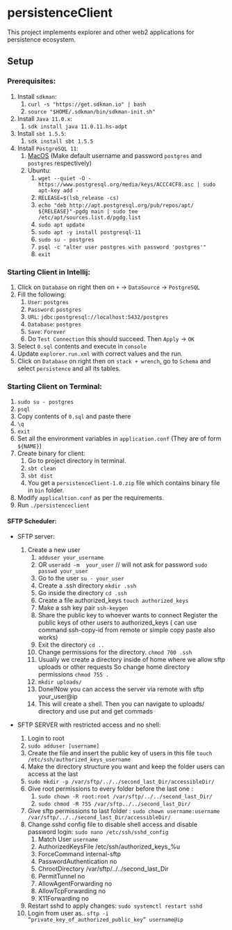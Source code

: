 # persistenceClient

This project implements explorer and other web2 applications for persistence ecosystem.

## Setup

### Prerequisites:

1. Install `sdkman`:
   1. `curl -s "https://get.sdkman.io" | bash`
   2. `source "$HOME/.sdkman/bin/sdkman-init.sh"`
2. Install `Java 11.0.x`:
   1. `sdk install java 11.0.11.hs-adpt`
3. Install `sbt 1.5.5`:
   1. `sdk install sbt 1.5.5`
4. Install `PostgreSQL 11`:
   1. [MacOS](https://postgresapp.com) (Make default username and password `postgres` and `postgres` respectively)
   2. Ubuntu:
      1. `wget --quiet -O - https://www.postgresql.org/media/keys/ACCC4CF8.asc | sudo apt-key add -`
      2. `RELEASE=$(lsb_release -cs)`
      3. `echo "deb http://apt.postgresql.org/pub/repos/apt/ ${RELEASE}"-pgdg main | sudo tee  /etc/apt/sources.list.d/pgdg.list`
      4. `sudo apt update`
      5. `sudo apt -y install postgresql-11`
      6. `sudo su - postgres`
      7. `psql -c "alter user postgres with password 'postgres'"`
      8. `exit`

### Starting Client in Intellij:
1. Click on `Database` on right then on `+` -> `DataSource` -> `PostgreSQL`
2. Fill the following:
   1. `User`: `postgres`
   2. `Password`: `postgres`
   3. `URL`: `jdbc:postgresql://localhost:5432/postgres`
   4. `Database`: `postgres`
   5. `Save`: `Forever`
   6. Do `Test Connection` this should succeed. Then `Apply` -> `OK`
3. Select `0.sql` contents and execute in `console`
4. Update `explorer.run.xml` with correct values and the run.
5. Click on `Database` on right then on `stack + wrench`, go to `Schema` and select `persistence` and all its tables.

### Starting Client on Terminal:
1. `sudo su - postgres`
2. `psql`
3. Copy contents of `0.sql` and paste there
4. `\q`
5. `exit`
6. Set all the environment variables in `application.conf` (They are of form `${NAME}`)
7. Create binary for client:
   1. Go to project directory in terminal.
   2. `sbt clean`
   3. `sbt dist`
   4. You get a `persistenceClient-1.0.zip` file which contains binary file in `bin` folder.
8. Modify `applicaltion.conf` as per the requirements.
9. Run `./persistenceclient`

#### SFTP Scheduler:

* SFTP server:
   1. Create a new user
      1. `adduser your_username`
      2. OR `useradd -m  your_user` // will not ask for password
         `sudo passwd your_user`
      3. Go to the user
         `su - your_user`
      4. Create a .ssh directory
         `mkdir .ssh`
      5. Go inside the directory
         `cd .ssh`
      6. Create a file authorized_keys
         `touch authorized_keys`
      7. Make a ssh key pair
        `ssh-keygen`
      8. Share the public key to whoever wants to connect
         Register the public keys of other users to authorized_keys ( can use command ssh-copy-id from remote or simple copy paste also works)
      9. Exit the directory
         `cd ..`
      10. Change permissions for the directory.
          `chmod 700 .ssh`
      11. Usually we create a directory inside of home where we allow sftp uploads or other requests
          So change home directory permissions
          `chmod 755 .`
      12. `mkdir uploads/`
      13. Done!Now you can access the server via remote with
          sftp your_user@ip
      14. This will create a shell. Then you can navigate to uploads/ directory and use put and get commads

* SFTP SERVER with restricted access and no shell:
  1. Login to root
  2. `sudo adduser [username]`
  3. Create the file and insert the public key of users in this file
     `touch /etc/ssh/authorized_keys_username`
  4. Make the directory structure you want and keep the folder users can access at the last
  5. `sudo mkdir -p /var/sftp/../../second_last_Dir/accessibleDir/`
  6. Give root permissions to every folder before the last one :
     1. `sudo chown -R root:root /var/sftp/../../second_last_Dir/`
     2. `sudo chmod -R 755 /var/sftp../../second_last_Dir/`
  7. Give sftp permissions to last folder :
     `sudo chown username:username /var/sftp/../../second_last_Dir/accessibleDir/`
  8. Change sshd config file to disable shell access and disable password login:
     `sudo nano /etc/ssh/sshd_config`
     1. Match User `username`
     2. AuthorizedKeysFile  /etc/ssh/authorized_keys_%u
     3. ForceCommand internal-sftp
     4. PasswordAuthentication no
     5. ChrootDirectory /var/sftp/../../second_last_Dir
     6. PermitTunnel no
     7. AllowAgentForwarding no
     8. AllowTcpForwarding no
     9. X11Forwarding no
  9. Restart sshd to apply changes: `sudo systemctl restart sshd`
  10. Login from user as..
      `sftp -i “private_key_of_authorized_public_key” username@ip`